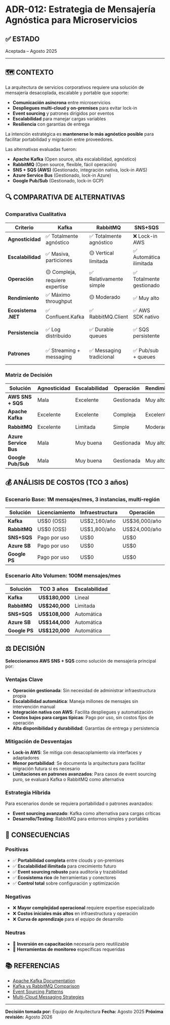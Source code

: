 # ADR-012: Estrategia de Mensajería Agnóstica para Microservicios

## ✅ ESTADO

Aceptada – Agosto 2025

---

## 🗺️ CONTEXTO

La arquitectura de servicios corporativos requiere una solución de mensajería desacoplada, escalable y portable que soporte:

- **Comunicación asíncrona** entre microservicios
- **Despliegues multi-cloud y on-premises** para evitar lock-in
- **Event sourcing** y patrones dirigidos por eventos
- **Escalabilidad** para manejar cargas variables
- **Resiliencia** con garantías de entrega

La intención estratégica es **mantenerse lo más agnóstico posible** para facilitar portabilidad y migración entre proveedores.

Las alternativas evaluadas fueron:

- **Apache Kafka** (Open source, alta escalabilidad, agnóstico)
- **RabbitMQ** (Open source, flexible, fácil operación)
- **SNS + SQS (AWS)** (Gestionado, integración nativa, lock-in AWS)
- **Azure Service Bus** (Gestionado, lock-in Azure)
- **Google Pub/Sub** (Gestionado, lock-in GCP)

## 🔍 COMPARATIVA DE ALTERNATIVAS

### Comparativa Cualitativa

| Criterio | Kafka | RabbitMQ | SNS+SQS | Azure SB | Google PS |
|----------|-------|----------|---------|----------|-----------|
| **Agnosticidad** | ✅ Totalmente agnóstico | ✅ Totalmente agnóstico | ❌ Lock-in AWS | ❌ Lock-in Azure | ❌ Lock-in GCP |
| **Escalabilidad** | ✅ Masiva, particiones | 🟡 Vertical limitada | ✅ Automática ilimitada | ✅ Muy buena | ✅ Muy buena |
| **Operación** | 🟡 Compleja, requiere expertise | ✅ Relativamente simple | ✅ Totalmente gestionado | ✅ Totalmente gestionado | ✅ Totalmente gestionado |
| **Rendimiento** | ✅ Máximo throughput | 🟡 Moderado | ✅ Muy alto | ✅ Muy alto | ✅ Muy alto |
| **Ecosistema .NET** | ✅ Confluent.Kafka | ✅ RabbitMQ.Client | ✅ AWS SDK nativo | ✅ Azure SDK | 🟡 Google SDK |
| **Persistencia** | ✅ Log distribuido | ✅ Durable queues | ✅ SQS persistente | ✅ Persistencia nativa | ✅ Persistencia nativa |
| **Patrones** | ✅ Streaming + messaging | ✅ Messaging tradicional | ✅ Pub/sub + queues | ✅ Messaging completo | ✅ Pub/sub puro |

### Matriz de Decisión

| Solución | Agnosticidad | Escalabilidad | Operación | Rendimiento | Recomendación |
|----------|--------------|---------------|-----------|-------------|---------------|
| **AWS SNS + SQS** | Mala | Excelente | Gestionada | Muy alto | ✅ **Seleccionada** |
| **Apache Kafka** | Excelente | Excelente | Compleja | Excelente | 🟡 Alternativa |
| **RabbitMQ** | Excelente | Limitada | Simple | Moderado | 🟡 Considerada |
| **Azure Service Bus** | Mala | Muy buena | Gestionada | Muy alto | ❌ Descartada |
| **Google Pub/Sub** | Mala | Muy buena | Gestionada | Muy alto | ❌ Descartada |

## 💰 ANÁLISIS DE COSTOS (TCO 3 años)

### Escenario Base: 1M mensajes/mes, 3 instancias, multi-región

| Solución | Licenciamiento | Infraestructura | Operación | TCO 3 años |
|----------|----------------|-----------------|-----------|------------|
| **Kafka** | US$0 (OSS) | US$2,160/año | US$36,000/año | **US$114,480** |
| **RabbitMQ** | US$0 (OSS) | US$1,800/año | US$24,000/año | **US$77,400** |
| **SNS+SQS** | Pago por uso | US$0 | US$0 | **US$1,080/año** |
| **Azure SB** | Pago por uso | US$0 | US$0 | **US$1,440/año** |
| **Google PS** | Pago por uso | US$0 | US$0 | **US$1,200/año** |

### Escenario Alto Volumen: 100M mensajes/mes

| Solución | TCO 3 años | Escalabilidad |
|----------|------------|---------------|
| **Kafka** | **US$180,000** | Lineal |
| **RabbitMQ** | **US$240,000** | Limitada |
| **SNS+SQS** | **US$108,000** | Automática |
| **Azure SB** | **US$144,000** | Automática |
| **Google PS** | **US$120,000** | Automática |

## ⚖️ DECISIÓN

**Seleccionamos AWS SNS + SQS** como solución de mensajería principal por:

### Ventajas Clave

- **Operación gestionada**: Sin necesidad de administrar infraestructura propia
- **Escalabilidad automática**: Maneja millones de mensajes sin intervención manual
- **Integración nativa con AWS**: Facilita despliegues y automatización
- **Costos bajos para cargas típicas**: Pago por uso, sin costos fijos de operación
- **Alta disponibilidad y durabilidad**: Garantías de entrega y persistencia

### Mitigación de Desventajas

- **Lock-in AWS**: Se mitiga con desacoplamiento vía interfaces y adaptadores
- **Menor portabilidad**: Se documenta la arquitectura para facilitar migración futura si es necesario
- **Limitaciones en patrones avanzados**: Para casos de event sourcing puro, se evaluará Kafka o RabbitMQ como alternativa

### Estrategia Híbrida

Para escenarios donde se requiera portabilidad o patrones avanzados:

- **Event sourcing avanzado**: Kafka como alternativa para cargas críticas
- **Desarrollo/Testing**: RabbitMQ para entornos simples y portables

## 🔄 CONSECUENCIAS

### Positivas

- ✅ **Portabilidad completa** entre clouds y on-premises
- ✅ **Escalabilidad ilimitada** para crecimiento futuro
- ✅ **Event sourcing robusto** para auditoría y trazabilidad
- ✅ **Ecosistema rico** de herramientas y conectores
- ✅ **Control total** sobre configuración y optimización

### Negativas

- ❌ **Mayor complejidad operacional** requiere expertise especializado
- ❌ **Costos iniciales más altos** en infraestructura y operación
- ❌ **Curva de aprendizaje** para el equipo de desarrollo

### Neutras

- 🔄 **Inversión en capacitación** necesaria pero reutilizable
- 🔄 **Herramientas de monitoreo** específicas requeridas

## 📚 REFERENCIAS

- [Apache Kafka Documentation](https://kafka.apache.org/documentation/)
- [Kafka vs RabbitMQ Comparison](https://kafka.apache.org/documentation/#design_comparison)
- [Event Sourcing Patterns](https://microservices.io/patterns/data/event-sourcing.html)
- [Multi-Cloud Messaging Strategies](https://cloud.google.com/architecture/hybrid-and-multi-cloud-messaging-patterns)

---

**Decisión tomada por:** Equipo de Arquitectura
**Fecha:** Agosto 2025
**Próxima revisión:** Agosto 2026
